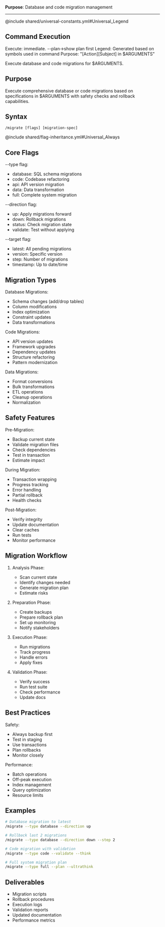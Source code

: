**Purpose**: Database and code migration management

---

@include shared/universal-constants.yml#Universal_Legend

## Command Execution
Execute: immediate. --plan→show plan first
Legend: Generated based on symbols used in command
Purpose: "[Action][Subject] in $ARGUMENTS"

Execute database and code migrations for $ARGUMENTS.

## Purpose
Execute comprehensive database or code migrations based on specifications in $ARGUMENTS with safety checks and rollback capabilities.

## Syntax
`/migrate [flags] [migration-spec]`

@include shared/flag-inheritance.yml#Universal_Always

## Core Flags

--type flag:
- database: SQL schema migrations
- code: Codebase refactoring
- api: API version migration
- data: Data transformation
- full: Complete system migration

--direction flag:
- up: Apply migrations forward
- down: Rollback migrations
- status: Check migration state
- validate: Test without applying

--target flag:
- latest: All pending migrations
- version: Specific version
- step: Number of migrations
- timestamp: Up to date/time

## Migration Types

Database Migrations:
- Schema changes (add/drop tables)
- Column modifications
- Index optimization
- Constraint updates
- Data transformations

Code Migrations:
- API version updates
- Framework upgrades
- Dependency updates
- Structure refactoring
- Pattern modernization

Data Migrations:
- Format conversions
- Bulk transformations
- ETL operations
- Cleanup operations
- Normalization

## Safety Features

Pre-Migration:
- Backup current state
- Validate migration files
- Check dependencies
- Test in transaction
- Estimate impact

During Migration:
- Transaction wrapping
- Progress tracking
- Error handling
- Partial rollback
- Health checks

Post-Migration:
- Verify integrity
- Update documentation
- Clear caches
- Run tests
- Monitor performance

## Migration Workflow

1. Analysis Phase:
   - Scan current state
   - Identify changes needed
   - Generate migration plan
   - Estimate risks

2. Preparation Phase:
   - Create backups
   - Prepare rollback plan
   - Set up monitoring
   - Notify stakeholders

3. Execution Phase:
   - Run migrations
   - Track progress
   - Handle errors
   - Apply fixes

4. Validation Phase:
   - Verify success
   - Run test suite
   - Check performance
   - Update docs

## Best Practices

Safety:
- Always backup first
- Test in staging
- Use transactions
- Plan rollbacks
- Monitor closely

Performance:
- Batch operations
- Off-peak execution
- Index management
- Query optimization
- Resource limits

## Examples

```bash
# Database migration to latest
/migrate --type database --direction up

# Rollback last 2 migrations
/migrate --type database --direction down --step 2

# Code migration with validation
/migrate --type code --validate --think

# Full system migration plan
/migrate --type full --plan --ultrathink
```

## Deliverables

- Migration scripts
- Rollback procedures
- Execution logs
- Validation reports
- Updated documentation
- Performance metrics